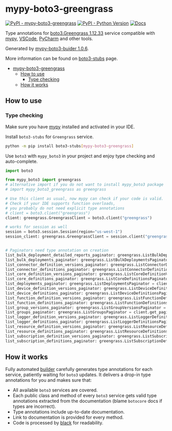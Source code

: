# mypy-boto3-greengrass

[![PyPI - mypy-boto3-greengrass](https://img.shields.io/pypi/v/mypy-boto3-greengrass.svg?color=blue)](https://pypi.org/project/mypy-boto3-greengrass)
[![PyPI - Python Version](https://img.shields.io/pypi/pyversions/mypy-boto3-greengrass.svg?color=blue)](https://pypi.org/project/mypy-boto3-greengrass)
[![Docs](https://img.shields.io/readthedocs/mypy-boto3-builder.svg?color=blue)](https://mypy-boto3-builder.readthedocs.io/)

Type annotations for
[boto3.Greengrass 1.12.33](https://boto3.amazonaws.com/v1/documentation/api/1.12.33/reference/services/greengrass.html#Greengrass) service
compatible with [mypy](https://github.com/python/mypy), [VSCode](https://code.visualstudio.com/),
[PyCharm](https://www.jetbrains.com/pycharm/) and other tools.

Generated by [mypy-boto3-buider 1.0.6](https://github.com/vemel/mypy_boto3_builder).

More information can be found on [boto3-stubs](https://pypi.org/project/boto3-stubs/) page.

- [mypy-boto3-greengrass](#mypy-boto3-greengrass)
  - [How to use](#how-to-use)
    - [Type checking](#type-checking)
  - [How it works](#how-it-works)

## How to use

### Type checking

Make sure you have [mypy](https://github.com/python/mypy) installed and activated in your IDE.

Install `boto3-stubs` for `Greengrass` service.

```bash
python -m pip install boto3-stubs[mypy-boto3-greengrass]
```

Use `boto3` with `mypy_boto3` in your project and enjoy type checking and auto-complete.

```python
import boto3

from mypy_boto3 import greengrass
# alternative import if you do not want to install mypy_boto3 package
# import mypy_boto3_greengrass as greengrass

# Use this client as usual, now mypy can check if your code is valid.
# Check if your IDE supports function overloads,
# you probably do not need explicit type annotations
# client = boto3.client("greengrass")
client: greengrass.GreengrassClient = boto3.client("greengrass")

# works for session as well
session = boto3.session.Session(region="us-west-1")
session_client: greengrass.GreengrassClient = session.client("greengrass")


# Paginators need type annotation on creation
list_bulk_deployment_detailed_reports_paginator: greengrass.ListBulkDeploymentDetailedReportsPaginator = client.get_paginator("list_bulk_deployment_detailed_reports")
list_bulk_deployments_paginator: greengrass.ListBulkDeploymentsPaginator = client.get_paginator("list_bulk_deployments")
list_connector_definition_versions_paginator: greengrass.ListConnectorDefinitionVersionsPaginator = client.get_paginator("list_connector_definition_versions")
list_connector_definitions_paginator: greengrass.ListConnectorDefinitionsPaginator = client.get_paginator("list_connector_definitions")
list_core_definition_versions_paginator: greengrass.ListCoreDefinitionVersionsPaginator = client.get_paginator("list_core_definition_versions")
list_core_definitions_paginator: greengrass.ListCoreDefinitionsPaginator = client.get_paginator("list_core_definitions")
list_deployments_paginator: greengrass.ListDeploymentsPaginator = client.get_paginator("list_deployments")
list_device_definition_versions_paginator: greengrass.ListDeviceDefinitionVersionsPaginator = client.get_paginator("list_device_definition_versions")
list_device_definitions_paginator: greengrass.ListDeviceDefinitionsPaginator = client.get_paginator("list_device_definitions")
list_function_definition_versions_paginator: greengrass.ListFunctionDefinitionVersionsPaginator = client.get_paginator("list_function_definition_versions")
list_function_definitions_paginator: greengrass.ListFunctionDefinitionsPaginator = client.get_paginator("list_function_definitions")
list_group_versions_paginator: greengrass.ListGroupVersionsPaginator = client.get_paginator("list_group_versions")
list_groups_paginator: greengrass.ListGroupsPaginator = client.get_paginator("list_groups")
list_logger_definition_versions_paginator: greengrass.ListLoggerDefinitionVersionsPaginator = client.get_paginator("list_logger_definition_versions")
list_logger_definitions_paginator: greengrass.ListLoggerDefinitionsPaginator = client.get_paginator("list_logger_definitions")
list_resource_definition_versions_paginator: greengrass.ListResourceDefinitionVersionsPaginator = client.get_paginator("list_resource_definition_versions")
list_resource_definitions_paginator: greengrass.ListResourceDefinitionsPaginator = client.get_paginator("list_resource_definitions")
list_subscription_definition_versions_paginator: greengrass.ListSubscriptionDefinitionVersionsPaginator = client.get_paginator("list_subscription_definition_versions")
list_subscription_definitions_paginator: greengrass.ListSubscriptionDefinitionsPaginator = client.get_paginator("list_subscription_definitions")
```

## How it works

Fully automated [builder](https://github.com/vemel/mypy_boto3_builder) carefully generates
type annotations for each service, patiently waiting for `boto3` updates. It delivers
a drop-in type annotations for you and makes sure that:

- All available `boto3` services are covered.
- Each public class and method of every `boto3` service gets valid type annotations
  extracted from the documentation (blame `botocore` docs if types are incorrect).
- Type annotations include up-to-date documentation.
- Link to documentation is provided for every method.
- Code is processed by [black](https://github.com/psf/black) for readability.